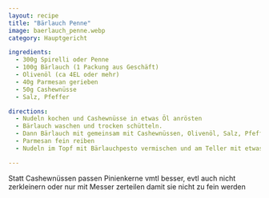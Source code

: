 ```yaml
---
layout: recipe
title: "Bärlauch Penne"
image: baerlauch_penne.webp
category: Hauptgericht

ingredients:
  - 300g Spirelli oder Penne
  - 100g Bärlauch (1 Packung aus Geschäft)
  - Olivenöl (ca 4EL oder mehr)
  - 40g Parmesan gerieben
  - 50g Cashewnüsse
  - Salz, Pfeffer

directions:
  - Nudeln kochen und Cashewnüsse in etwas Öl anrösten
  - Bärlauch waschen und trocken schütteln.
  - Dann Bärlauch mit gemeinsam mit Cashewnüssen, Olivenöl, Salz, Pfeffer in Zerkleinerer geben und gut zerkleinern
  - Parmesan fein reiben
  - Nudeln im Topf mit Bärlauchpesto vermischen und am Teller mit etwas Parmesan und Olivenöl servieren

---
```


Statt Cashewnüssen passen Pinienkerne vmtl besser, evtl auch nicht zerkleinern oder nur mit Messer zerteilen damit sie nicht zu fein werden